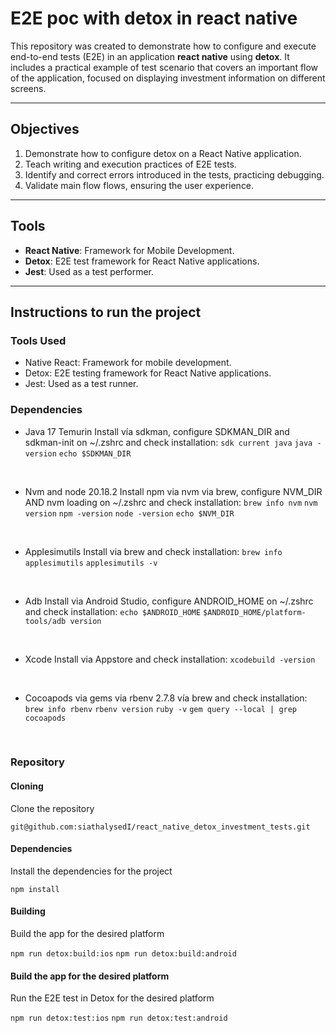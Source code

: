 # **E2E poc with detox in react native**

This repository was created to demonstrate how to configure and execute end-to-end tests (E2E) in an application **react native** using **detox**. It includes a practical example of test scenario that covers an important flow of the application, focused on displaying investment information on different screens.

---

## **Objectives**

1. Demonstrate how to configure detox on a React Native application.
2. Teach writing and execution practices of E2E tests.
3. Identify and correct errors introduced in the tests, practicing debugging.
4. Validate main flow flows, ensuring the user experience.

---

## **Tools**

- **React Native**: Framework for Mobile Development.
- **Detox**: E2E test framework for React Native applications.
- **Jest**: Used as a test performer.

---

## Instructions to run the project

### Tools Used

 - Native React: Framework for mobile development.
 - Detox: E2E testing framework for React Native applications.
 - Jest: Used as a test runner.


### Dependencies

 - Java 17 Temurin
    Install vía sdkman, configure SDKMAN_DIR and sdkman-init on ~/.zshrc and check installation:
    `sdk current java`
    `java -version`
    `echo $SDKMAN_DIR`

    <br>
 - Nvm and node 20.18.2
    Install npm via nvm via brew, configure NVM_DIR AND nvm loading on ~/.zshrc and check installation:
    `brew info nvm`
    `nvm version`
    `npm -version`
    `node -version`
    `echo $NVM_DIR`

    <br>
 - Applesimutils
    Install via brew and check installation:
    `brew info applesimutils`
    `applesimutils -v`

    <br>
 - Adb
    Install via Android Studio, configure ANDROID_HOME on ~/.zshrc and check installation:
    `echo $ANDROID_HOME`
    `$ANDROID_HOME/platform-tools/adb version`

    <br>
 - Xcode
    Install via Appstore and check installation:
    `xcodebuild -version`

    <br>
 - Cocoapods via gems via rbenv 2.7.8 vía brew and check installation:
    `brew info rbenv`
    `rbenv version`
    `ruby -v`
    `gem query --local | grep cocoapods`

    <br>

### Repository

#### Cloning

Clone the repository

`git@github.com:siathalysedI/react_native_detox_investment_tests.git`


#### Dependencies

Install the dependencies for the project

`npm install`


#### Building

Build the app for the desired platform 

`npm run detox:build:ios`
`npm run detox:build:android`


#### Build the app for the desired platform 

Run the E2E test in Detox for the desired platform

`npm run detox:test:ios`
`npm run detox:test:android`